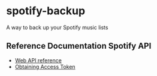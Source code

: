 # spotify-backup
A way to back up your Spotify music lists 

## Reference Documentation Spotify API
- [Web API reference](https://developer.spotify.com/documentation/web-api)
- [Obtaining Access Token](https://developer.spotify.com/documentation/web-api/tutorials/code-flow)
